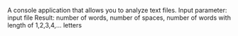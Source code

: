 A console application that allows you to analyze text files.
Input parameter: input file 
Result: number of words, number of spaces,  number of words with length of 1,2,3,4,... letters
